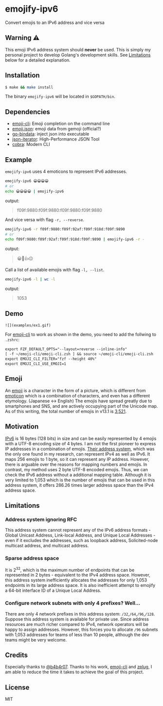 # emojify-ipv6
Convert emojis to an IPv6 address and vice versa

## Warning ⚠️

This emoji IPv6 address system should **never** be used. This is simply my personal project to develop Golang's development skills. See [Limitations] below for a detailed explanation.


## Installation

``` bash
$ make && make install 
```
The binary `emojify-ipv6` will be located in `$GOPATH/bin`.


## Dependencies

- [emoji-cli]: Emoji completion on the command line 
- [emoji.json]: emoji data from gemoji (official?)
- [go-bindata]: inject json into executable
- [json-iterator]: High-Performance JSON Tool
- [cobra]: Modern CLI

## Example 

`emojify-ipv6` uses 4 emoticons to represent IPv6 addresses.
``` bash
emojify-ipv6 😀😀😀😀
# or
echo 😀😀😀😀 | emojify-ipv6
```
output:
> f09f:9880:f09f:9880:f09f:9880:f09f:9880

And vice versa with flag `-r, --reverse`.
``` bash
emojify-ipv6 -r f09f:9880:f09f:92af:f09f:918d:f09f:9890
# or 
echo f09f:9880:f09f:92af:f09f:918d:f09f:9890 | emojify-ipv6 -r - 
```
output:
> 😀💯👍😐

Call a list of available emojis with flag `-l, --list`. 
``` bash 
emojify-ipv6 -l | wc -l
```
output:
>    1053

## Demo 

    ![](examples/ex1.gif)

For [emoji-cli] to work as shown in the demo, you need to add the follwing to `.zshrc`: 
```
export FZF_DEFAULT_OPTS="--layout=reverse --inline-info"
[ -f ~/emoji-cli/emoji-cli.zsh ] && source ~/emoji-cli/emoji-cli.zsh
export EMOJI_CLI_FILTER="fzf --height 40%"
export EMOJI_CLI_USE_EMOJI=1
```

## Emoji 

An [emoji] is a character in the form of a picture, which is different from [emoticon] which is a combination of characters, and even has a different etymology. (Japanese ↔ English) The emojis have spread greatly due to smartphones and SNS, and are actively occupying part of the Unicode map. As of this writing, the total number of emojis in v13.1 is [3,521][1].

## Motivation 

[IPv6] is 16 bytes (128 bits) in size and can be easily represented by 4 emojis with a UTF-8 encoding size of 4 bytes. I am not the first pioneer to express IP addresses in a combination of emojis. [Their address system][2], which was the only one found in my research, can represent IPv4 as well as IPv6. It maps 256 emojis to 1 byte, so it can represent any IP address. However, there is arguable over the reasons for mapping numbers and emojis. In contrast, my method uses 2 byte UTF-8 encoded emojis. Thus, we can check the IPv6 address without a additional mapping table. Although it is very limited to 1,053 which is the number of emojis that can be used in this address system, it offers 286.26 times larger address space than the IPv4 address space.

## Limitations 

### Address system ignoring RFC 

This address system cannot represent any of the IPv6 address formats - Global Unicast Address, Link-local Address, and Unique Local Addresses - even if it excludes the addresses, such as loopback address, Solicited-node multicast address, and multicast address.

### Sparse address space 

It is 2<sup>32</sup>, which is the maximum number of endpoints that can be represented in 2 bytes - equivalent to the IPv4 address space. However, this address system inefficiently allocates the addresses for only 1,053 endpoints in its large address space. It is also inefficient attempt to emojify a 64-bit interface ID of a Unique Local Address. 

### Configure network subnets with only 4 prefixes? Well...

There are only 4 network prefixes in this address system: `/32`,`/64`,`/96`,`/128`. Suppose this address system is available for private use. Since address resources are much richer compared to IPv4, network operators will be happy to assign addresses. However, this forces you to allocate `/96` subnets with 1,053 addresses for teams of less than 10 people, although the dev teams might be very welcome. 

## Credits 

Especially thanks to [@b4b4r07][b4b4r07]. Thanks to his work, [emoji-cli] and [zplug], I am able to reduce the time it takes to achieve the goal of this project. 

## License 

MIT

[emoji]: https://en.wikipedia.org/wiki/Emoji
[emoticon]: https://en.wikipedia.org/wiki/Emoticon
[Limitations]: https://github.com/kkh913/emojify-ipv6#limitations 
[emoji-cli]: https://github.com/b4b4r07/emoji-cli
[emoji.json]: https://github.com/github/gemoji/blob/master/db/emoji.json
[go-bindata]: https://github.com/go-bindata/go-bindata
[json-iterator]: https://github.com/json-iterator/go
[cobra]: https://github.com/spf13/cobra
[b4b4r07]: https://github.com/b4b4r07
[zplug]: https://github.com/zplug/zplug
[1]: https://www.unicode.org/emoji/charts/emoji-counts.html
[IPv6]: https://en.wikipedia.org/wiki/IPv6_address
[2]: https://www.6connect.com/resources/how-to-view-ip-addresses-as-emojis/

